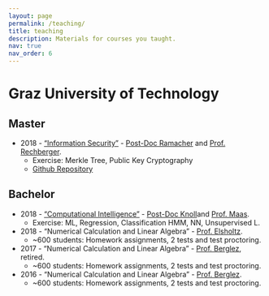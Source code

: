 ```yaml
---
layout: page
permalink: /teaching/
title: teaching
description: Materials for courses you taught.
nav: true
nav_order: 6
---
```

<!-- For now, this page is assumed to be a static description of your courses. You can convert it to a collection similar to `_projects/` so that you can have a dedicated page for each course.
Organize your courses by years, topics, or universities, however you like! -->
# Graz University of Technology

## Master
- 2018 - [“Information Security”](https://www.iaik.tugraz.at/person/christian-rechberger) - [Post-Doc Ramacher](https://ramacher.at/) and [Prof. Rechberger](https://www.iaik.tugraz.at/person/christian-rechberger/). 
  - Exercise: Merkle Tree, Public Key Cryptography
  - [Github Repository](https://github.com/Crytpo/bitcoins)

## Bachelor
- 2018 - [“Computational Intelligence”](https://www.spsc.tugraz.at/courses/computational-intelligence.html) - [Post-Doc Knoll](https://www.spsc.tugraz.at/people/christian-knoll.html)and [Prof. Maas](https://igi-web.tugraz.at/people/maass/).
  - Exercise: ML, Regression, Classification HMM, NN, Unsupervised L.
- 2018 - “Numerical Calculation and Linear Algebra” - [Prof. Elsholtz](https://www.math.tugraz.at/~elsholtz/).
  - ~600 students: Homework assignments, 2 tests and test proctoring.
- 2017 - “Numerical Calculation and Linear Algebra” - [Prof. Berglez](https://www.finanz.math.tugraz.at/~berglez/), retired.
  - ~600 students: Homework assignments, 2 tests and test proctoring.
- 2016 - “Numerical Calculation and Linear Algebra” - [Prof. Berglez](https://www.finanz.math.tugraz.at/~berglez/).
  - ~600 students: Homework assignments, 2 tests and test proctoring.